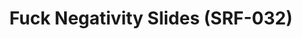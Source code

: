 ---
ee_id_thing: '4305'
site: '1'
type: '2'
inv_num: 2015-164
url: 2015-164-fuck-negativity-slides-srf-032
title: Fuck Negativity Slides (SRF-032)
year: '2015'
display_year: '2015'
medium: Slides
dims: ''
pitch: ''
ps: ''
live_url: ''
related: "[4277] [2014-088-going-negative-lakes] 2014-088 Going Negative / Lakes"
youtube: ''
related_code: ''
imgs: Fuck-Negativity-Slides-SRF-032-2015-164-full-database-ih.jpg
subheading: ''
download: ''
add_credit: ''
commission: ''
layout: things-i-made
---